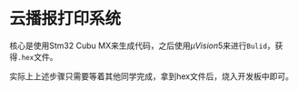 # 云播报打印系统

核心是使用Stm32 Cubu MX来生成代码，之后使用$\mu Vision5$来进行`Bulid`，获得`.hex`文件。

实际上上述步骤只需要等着其他同学完成，拿到hex文件后，烧入开发板中即可。